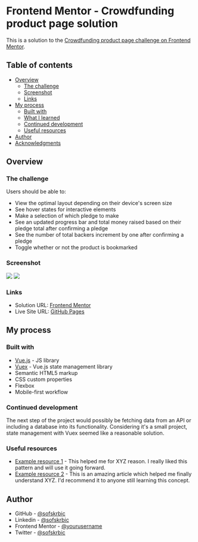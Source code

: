 # Frontend Mentor - Crowdfunding product page solution

This is a solution to the [Crowdfunding product page challenge on Frontend Mentor](https://www.frontendmentor.io/challenges/crowdfunding-product-page-7uvcZe7ZR).

## Table of contents

- [Overview](#overview)
  - [The challenge](#the-challenge)
  - [Screenshot](#screenshot)
  - [Links](#links)
- [My process](#my-process)
  - [Built with](#built-with)
  - [What I learned](#what-i-learned)
  - [Continued development](#continued-development)
  - [Useful resources](#useful-resources)
- [Author](#author)
- [Acknowledgments](#acknowledgments)


## Overview

### The challenge

Users should be able to:

- View the optimal layout depending on their device's screen size
- See hover states for interactive elements
- Make a selection of which pledge to make
- See an updated progress bar and total money raised based on their pledge total after confirming a pledge
- See the number of total backers increment by one after confirming a pledge
- Toggle whether or not the product is bookmarked

### Screenshot

![](./dist/Screenshot-desktop.jpg)
![](./dist/Screenshot-mobile.jpg)


### Links

- Solution URL: [Frontend Mentor](https://your-solution-url.com)
- Live Site URL: [GitHub Pages](https://sofskrbic.github.io/crowdfunding-product-page-vuejs/)

## My process

### Built with

- [Vue.js](https://vuejs.org/) - JS library
- [Vuex](https://vuex.vuejs.org/) - Vue.js state management library
- Semantic HTML5 markup
- CSS custom properties
- Flexbox
- Mobile-first workflow


### Continued development

The next step of the project would possibly be fetching data from an API or including a database into its functionality. Considering it's a small project, state management with Vuex seemed like a reasonable solution.


### Useful resources

- [Example resource 1](https://www.example.com) - This helped me for XYZ reason. I really liked this pattern and will use it going forward.
- [Example resource 2](https://www.example.com) - This is an amazing article which helped me finally understand XYZ. I'd recommend it to anyone still learning this concept.


## Author

- GitHub - [@sofskrbic](https://www.github.com/sofskrbic)
- Linkedin - [@sofskrbic](https://www.linkedin.com/in/sofijaskrbic/)
- Frontend Mentor - [@yourusername](https://www.frontendmentor.io/profile/sofskrbic)
- Twitter - [@sofskrbic](https://www.twitter.com/sofskrbic)

